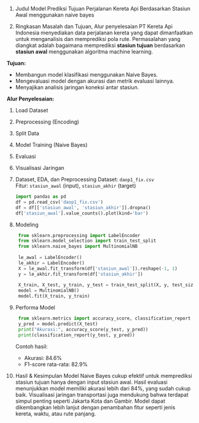 1. Judul
   Model Prediksi Tujuan Perjalanan Kereta Api Berdasarkan Stasiun Awal menggunakan naive bayes

2. Ringkasan Masalah dan Tujuan, Alur penyelesaian
   PT Kereta Api Indonesia menyediakan data perjalanan kereta yang dapat dimanfaatkan untuk menganalisis dan memprediksi pola rute.
   Permasalahan yang diangkat adalah bagaimana memprediksi **stasiun tujuan** berdasarkan **stasiun awal** menggunakan algoritma machine learning.

  **Tujuan:**
  - Membangun model klasifikasi menggunakan Naive Bayes.
  - Mengevaluasi model dengan akurasi dan metrik evaluasi lainnya.
  - Menyajikan analisis jaringan koneksi antar stasiun.
  
  **Alur Penyelesaian:**
  1. Load Dataset
  2. Preprocessing (Encoding)
  3. Split Data
  4. Model Training (Naive Bayes)
  5. Evaluasi
  6. Visualisasi Jaringan

3. Dataset, EDA, dan Preprocessing
   Dataset: `daop1_fix.csv`  
   Fitur: `stasiun_awal` (input), `stasiun_akhir` (target)
   ```python
   import pandas as pd
   df = pd.read_csv('daop1_fix.csv')
   df = df[['stasiun_awal', 'stasiun_akhir']].dropna()
   df['stasiun_awal'].value_counts().plot(kind='bar')
   ```

4. Modeling
   ```python
    from sklearn.preprocessing import LabelEncoder
    from sklearn.model_selection import train_test_split
    from sklearn.naive_bayes import MultinomialNB
    
    le_awal = LabelEncoder()
    le_akhir = LabelEncoder()
    X = le_awal.fit_transform(df['stasiun_awal']).reshape(-1, 1)
    y = le_akhir.fit_transform(df['stasiun_akhir'])
    
    X_train, X_test, y_train, y_test = train_test_split(X, y, test_size=0.2, random_state=42)
    model = MultinomialNB()
    model.fit(X_train, y_train)
    ```
5. Performa Model
   ```python
    from sklearn.metrics import accuracy_score, classification_report
    y_pred = model.predict(X_test)
    print("Akurasi:", accuracy_score(y_test, y_pred))
    print(classification_report(y_test, y_pred))
    ```
    
    Contoh hasil:
    - Akurasi: 84.6%
    - F1-score rata-rata: 82.9%

6. Hasil & Kesimpulan
   Model Naive Bayes cukup efektif untuk memprediksi stasiun tujuan hanya dengan input stasiun awal. Hasil evaluasi menunjukkan model memiliki akurasi lebih dari 84%, yang sudah cukup baik.
   Visualisasi jaringan transportasi juga mendukung bahwa terdapat simpul penting seperti Jakarta Kota dan Gambir.
   Model dapat dikembangkan lebih lanjut dengan penambahan fitur seperti jenis kereta, waktu, atau rute panjang.
